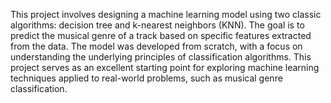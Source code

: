 This project involves designing a machine learning model using two classic algorithms: decision tree and k-nearest neighbors (KNN). The goal is to predict the musical genre of a track based on specific features extracted from the data. The model was developed from scratch, with a focus on understanding the underlying principles of classification algorithms. This project serves as an excellent starting point for exploring machine learning techniques applied to real-world problems, such as musical genre classification.  
